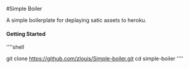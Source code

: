 #Simple Boiler

A simple boilerplate for deplaying satic assets to heroku.

#### Getting Started

''''shell

git clone https://github.com/zlouis/Simple-boiler.git
cd simple-boiler
''''
